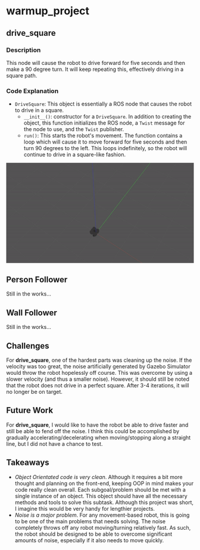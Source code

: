 # warmup_project

## drive_square
### Description 
This node will cause the robot to drive forward for five seconds and then make a 90 degree turn. It will keep repeating this, effectively driving in a square path.

### Code Explanation
* `DriveSquare`: This object is essentially a ROS node that causes the robot to drive in a square.
    * `__init__()`: constructor for a `DriveSquare`. In addition to creating the object, this function initializes the ROS node, a `Twist` message for the node to use, and the `Twist` publisher. 
    * `run()`: This starts the robot's movement. The function contains a loop which will cause it to move forward for five seconds and then turn 90 degrees to the left. This loops indefinitely, so the robot will continue to drive in a square-like fashion. 

![Drive Square](/drive_square.gif)

## Person Follower
Still in the works...

## Wall Follower
Still in the works...

## Challenges
For **drive_square**, one of the hardest parts was cleaning up the noise. If the velocity was too great, the noise artificially generated by Gazebo Simulator would throw the robot hopelessly off course. This was overcome by using a slower velocity (and thus a smaller noise). However, it should still be noted that the robot does not drive in a perfect square. After 3-4 iterations, it will no longer be on target. 

## Future Work
For **drive_square**, I would like to have the robot be able to drive faster and still be able to fend off the noise. I think this could be accomplished by gradually accelerating/decelerating when moving/stopping along a straight line, but I did not have a chance to test.

## Takeaways
* *Object Orientated code is very clean*. Although it requires a bit more thought and planning on the front-end, keeping OOP in mind makes your code really clean overall. Each subgoal/problem should be met with a single instance of an object. This object should have all the necessary methods and tools to solve this subtask. Although this project was short, I imagine this would be very handy for lengthier projects.
* *Noise is a major problem*. For any movement-based robot, this is going to be one of the main problems that needs solving. The noise completely throws off any robot moving/turning relatively fast. As such, the robot should be designed to be able to overcome significant amounts of noise, especially if it also needs to move quickly. 
